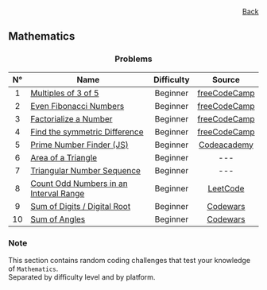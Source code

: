 <p align="right">
  <a href="/README.md">Back</a>
</p>

<h2>Mathematics</h2>

<h3 align="center">Problems</h3>

<div align="center">

| N° | Name	| Difficulty | Source |
|:---: |---	|:---:	|:---:	|
| 1 | [Multiples of 3 of 5](./multiples-of-3-or-5/)	| Beginner | [freeCodeCamp](https://www.freecodecamp.org/learn/coding-interview-prep/project-euler/problem-1-multiples-of-3-and-5)	|
| 2 | [Even Fibonacci Numbers](./even-fibonacci-numbers/)	| Beginner | [freeCodeCamp](https://www.freecodecamp.org/learn/coding-interview-prep/project-euler/problem-2-even-fibonacci-numbers) |
| 3 | [Factorialize a Number](./factorialize-a-number/) | Beginner | [freeCodeCamp](https://www.freecodecamp.org/learn/javascript-algorithms-and-data-structures/basic-algorithm-scripting/factorialize-a-number) |
| 4 | [Find the symmetric Difference](./find-the-symmetric-difference/) | Beginner | [freeCodeCamp](https://www.freecodecamp.org/learn/coding-interview-prep/algorithms/find-the-symmetric-difference) |
| 5 | [Prime Number Finder (JS)](./prime-number-finder/) 	| Beginner | [Codeacademy](https://www.codecademy.com/code-challenges/code-challenge-prime-number-finder-python) |
| 6 | [Area of a Triangle](./area-of-a-triangle/) | Beginner | --- |
| 7 | [Triangular Number Sequence](./triangular-number-sequence/) | Beginner | --- |
| 8 | [Count Odd Numbers in an Interval Range](./count-odd-numbersi-in-an-interval-range/) | Beginner | [LeetCode](https://leetcode.com/problems/count-odd-numbers-in-an-interval-range/description/) |
| 9 | [Sum of Digits / Digital Root](./sum-of-digits-digital-root/) | Beginner | [Codewars](https://www.codewars.com/kata/541c8630095125aba6000c00/) |
| 10 | [Sum of Angles](./sum-of-angles/) | Beginner | [Codewars](https://www.codewars.com/kata/5a03b3f6a1c9040084001765/) |

</div>

<h3>Note</h3>

<p>
  This section contains random coding challenges that test your knowledge of <code>Mathematics</code>.<br> Separated by difficulty level and by platform.
</p>
